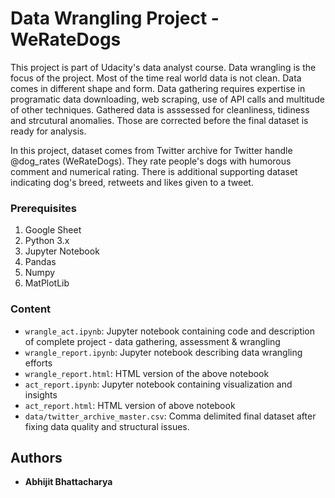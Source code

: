 # Data Wrangling Project - WeRateDogs

This project is part of Udacity's data analyst course. Data wrangling is the focus of the project. Most of the time real world data is not clean. Data comes in different shape and form. Data gathering requires expertise in programatic data downloading, web scraping, use of API calls and multitude of other techniques. Gathered data is asssessed for cleanliness, tidiness and strcutural anomalies. Those are corrected before the final dataset is ready for analysis.

In this project, dataset comes from Twitter archive for Twitter handle @dog_rates (WeRateDogs). They rate people's dogs with humorous comment and numerical rating. There is additional supporting dataset indicating dog's breed, retweets and likes given to a tweet.

### Prerequisites

<ol>
<li>Google Sheet</li>
<li>Python 3.x</li>
<li>Jupyter Notebook</li>
<li>Pandas</li>
<li>Numpy</li>
<li>MatPlotLib</li>
</ol>

### Content

* `wrangle_act.ipynb`: Jupyter notebook containing code and description of complete project - data gathering, assessment & wrangling
* `wrangle_report.ipynb`: Jupyter notebook describing data wrangling efforts
* `wrangle_report.html`: HTML version of the above notebook
* `act_report.ipynb`: Jupyter notebook containing visualization and insights
* `act_report.html`: HTML version of above notebook
* `data/twitter_archive_master.csv`: Comma delimited final dataset after fixing data quality and structural issues.


## Authors

* **Abhijit Bhattacharya** 

